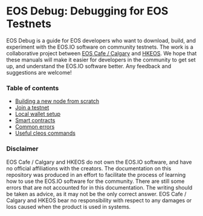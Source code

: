 # EOS Debug: Debugging for EOS Testnets

EOS Debug is a guide for EOS developers who want to download, build, and experiment with the EOS.IO software on community testnets. The work is a collaborative project between [EOS Cafe / Calgary](http://eos.cafe) and [HKEOS](http://www.hkeos.com/). We hope that these manuals will make it easier for developers in the community to get set up, and understand the EOS.IO software better. Any feedback and suggestions are welcome!

### Table of contents

* [Building a new node from scratch](https://github.com/nmsz97/eos-debug/blob/master/new-node.md)
* [Join a testnet](https://github.com/nmsz97/eos-debug/blob/master/joining-testnet.md)
* [Local wallet setup](https://github.com/nmsz97/eos-debug/blob/master/local-wallet.md)
* [Smart contracts](https://github.com/nmsz97/eos-debug/blob/master/smart-contracts.md)
* [Common errors](https://github.com/nmsz97/eos-debug/blob/master/common-errors.md)
* [Useful cleos commands](https://github.com/nmsz97/eos-debug/blob/master/cleos-commands.md)

### Disclaimer

EOS Cafe / Calgary and HKEOS do not own the EOS.IO software, and have no official affiliations with the creators. The documentation on this repository was produced in an effort to facilitate the process of learning how to use the EOS.IO software for the community. There are still some errors that are not accounted for in this documentation. The writing should be taken as advice, as it may not be the only correct answer. EOS Cafe / Calgary and HKEOS bear no responsibility with respect to any damages or loss caused when the product is used in systems.
